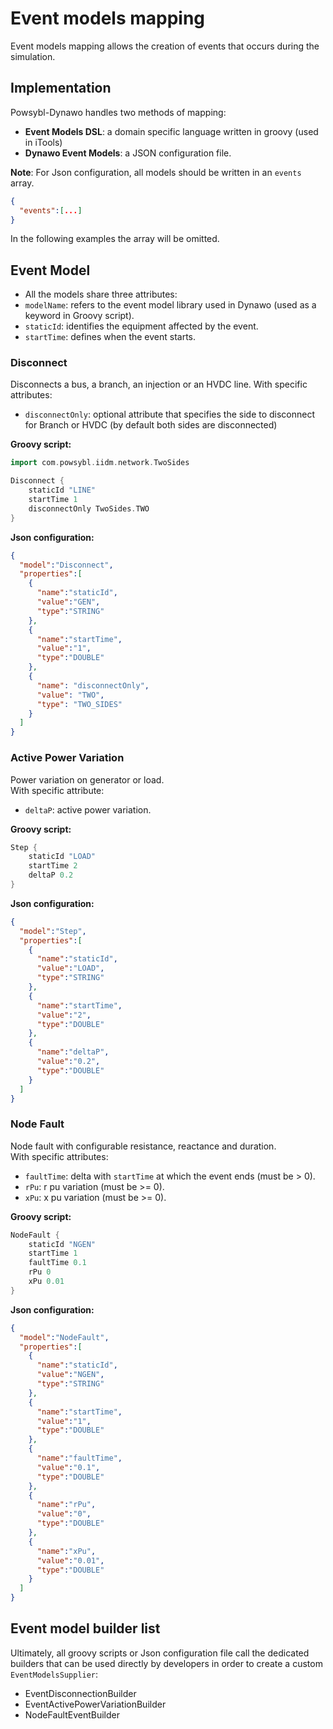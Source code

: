 # Event models mapping
Event models mapping allows the creation of events that occurs during the simulation.

## Implementation
Powsybl-Dynawo handles two methods of mapping:
- **Event Models DSL**: a domain specific language written in groovy (used in iTools)
- **Dynawo Event Models**: a JSON configuration file. 

**Note**: For Json configuration, all models should be written in an `events` array.
```json
{
  "events":[...]
}
```
In the following examples the array will be omitted.

## Event Model
- All the models share three attributes:
- `modelName`: refers to the event model library used in Dynawo (used as a keyword in Groovy script).
- `staticId`: identifies the equipment affected by the event.
- `startTime`: defines when the event starts.

### Disconnect
Disconnects a bus, a branch, an injection or an HVDC line.
With specific attributes:
- `disconnectOnly`: optional attribute that specifies the side to disconnect for Branch or HVDC (by default both sides are disconnected)

**Groovy script:**
```groovy
import com.powsybl.iidm.network.TwoSides

Disconnect {
    staticId "LINE"
    startTime 1
    disconnectOnly TwoSides.TWO
}
```
**Json configuration:**
```json
{
  "model":"Disconnect",
  "properties":[
    {
      "name":"staticId",
      "value":"GEN",
      "type":"STRING"
    },
    {
      "name":"startTime",
      "value":"1",
      "type":"DOUBLE"
    },
    {
      "name": "disconnectOnly",
      "value": "TWO",
      "type": "TWO_SIDES"
    }
  ]
}
```

### Active Power Variation
Power variation on generator or load.  
With specific attribute:
- `deltaP`: active power variation.

**Groovy script:**
```groovy
Step {
    staticId "LOAD"
    startTime 2
    deltaP 0.2
}
```
**Json configuration:**
```json
{
  "model":"Step",
  "properties":[
    {
      "name":"staticId",
      "value":"LOAD",
      "type":"STRING"
    },
    {
      "name":"startTime",
      "value":"2",
      "type":"DOUBLE"
    },
    {
      "name":"deltaP",
      "value":"0.2",
      "type":"DOUBLE"
    }
  ]
}
```

### Node Fault
Node fault with configurable resistance, reactance and duration.  
With specific attributes:
- `faultTime`: delta with `startTime` at which the event ends (must be > 0).
- `rPu`: r pu variation (must be >= 0).
- `xPu`: x pu variation (must be >= 0).

**Groovy script:**
```groovy
NodeFault {
    staticId "NGEN"
    startTime 1
    faultTime 0.1
    rPu 0
    xPu 0.01
}
```
**Json configuration:**
```json
{
  "model":"NodeFault",
  "properties":[
    {
      "name":"staticId",
      "value":"NGEN",
      "type":"STRING"
    },
    {
      "name":"startTime",
      "value":"1",
      "type":"DOUBLE"
    },
    {
      "name":"faultTime",
      "value":"0.1",
      "type":"DOUBLE"
    },
    {
      "name":"rPu",
      "value":"0",
      "type":"DOUBLE"
    },
    {
      "name":"xPu",
      "value":"0.01",
      "type":"DOUBLE"
    }
  ]
}
```

## Event model builder list
Ultimately, all groovy scripts or Json configuration file call the dedicated builders that can be used directly by developers in order to create a custom `EventModelsSupplier`:
- EventDisconnectionBuilder
- EventActivePowerVariationBuilder
- NodeFaultEventBuilder